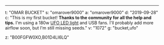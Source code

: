 ---
t: "OMAR BUCKET"
s: "omarover9000"
a: "omarover9000"
d: "2019-09-28"
c: "This is my first bucket! <strong>Thanks to the community for all the help and tips.</strong> I'm using a 180w <a href='https://amzn.to/36NO5zr'>UFO LED light</a> and USB fans. I'll probably add more airflow soon, but I'm still missing seeds."
v: "1072"
g: "bucket,ufo"

z: "B00FGFW0XO,B01D4LI6LQ"
